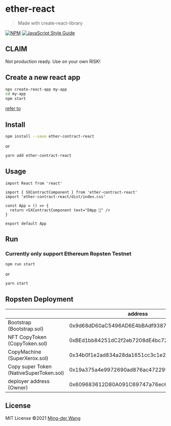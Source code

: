 # ether-react

> Made with create-react-library

[![NPM](https://img.shields.io/npm/v/ether-react.svg)](https://www.npmjs.com/package/ether-react) [![JavaScript Style Guide](https://img.shields.io/badge/code_style-standard-brightgreen.svg)](https://standardjs.com)

## CLAIM
Not production ready. Use on your own RISK!

## Create a new react app

```bash
npx create-react-app my-app
cd my-app
npm start
```

[refer to](https://reactjs.org/docs/create-a-new-react-app.html)

## Install

```bash
npm install --save ether-contract-react
```
or 
```bash
yarn add ether-contract-react
```

## Usage

```tsx
import React from 'react'

import { SXContractComponent } from 'ether-contract-react'
import 'ether-contract-react/dist/index.css'

const App = () => {
  return <SXContractComponent text="DApp 🚀" />
}

export default App
```

## Run
### Currently only support Ethereum Ropsten Testnet

```bash
npm run start
```
or 
```bash
yarn start
```

## Ropsten Deployment
|                                            | address                                    |
| ------------------------------------------ | ------------------------------------------ |
| Bootstrap<br>(Bootstrap.sol)               | 0x9d68dD60aC5496AD6E4bBAdf93875525d8C85D0E |
| NFT CopyToken<br>(CopyToken.sol)           | 0xBEd1bb84251dC2f2eb7208dE4bc72950bC636BD9 |
| CopyMachine<br>(SuperXerox.sol)            | 0x34b0f1e2ad834a28da1651cc3c1e27978b74a971 |
| Copy super Token<br>(NativeSuperToken.sol) | 0x19a375a4e9972690ad876ac4722993e02335b823 |
| deployer address (Owner)                   | 0x609683612D80A091C69747a76ec6efE284a7cf46 |


## License

MIT License ©2021 [Ming-der Wang](https://github.com/mingderwang)

